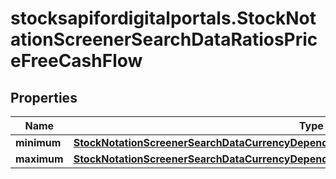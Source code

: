 # stocksapifordigitalportals.StockNotationScreenerSearchDataRatiosPriceFreeCashFlow

## Properties

Name | Type | Description | Notes
------------ | ------------- | ------------- | -------------
**minimum** | [**StockNotationScreenerSearchDataCurrencyDependentKeyFiguresMarketCapitalizationMinimum**](StockNotationScreenerSearchDataCurrencyDependentKeyFiguresMarketCapitalizationMinimum.md) |  | [optional] 
**maximum** | [**StockNotationScreenerSearchDataCurrencyDependentKeyFiguresMarketCapitalizationMaximum**](StockNotationScreenerSearchDataCurrencyDependentKeyFiguresMarketCapitalizationMaximum.md) |  | [optional] 


